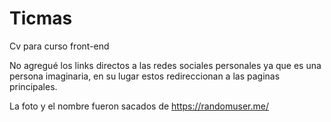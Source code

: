 # Ticmas
Cv para curso front-end

No agregué los links directos a las redes sociales personales ya que es una persona imaginaria, en su lugar estos redireccionan a las paginas principales.

La foto y el nombre fueron sacados de https://randomuser.me/
